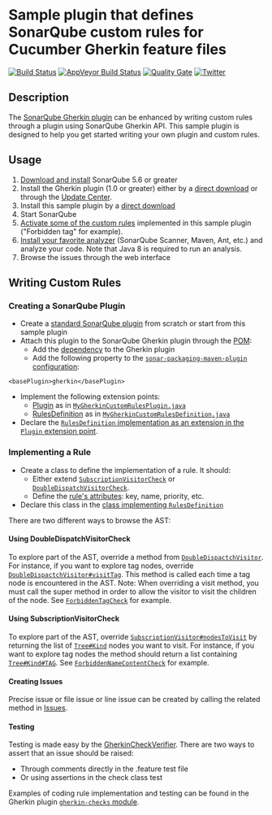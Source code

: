 Sample plugin that defines SonarQube custom rules for Cucumber Gherkin feature files
====================================================================================

[![Build Status](https://api.travis-ci.org/racodond/sonar-gherkin-custom-rules-plugin.svg?branch=master)](https://travis-ci.org/racodond/sonar-gherkin-custom-rules-plugin)
[![AppVeyor Build Status](https://ci.appveyor.com/api/projects/status/cwah7epa41uqc9we/branch/master?svg=true)](https://ci.appveyor.com/project/racodond/sonar-gherkin-custom-rules-plugin/branch/master)
[![Quality Gate](https://sonarqube.com/api/badges/gate?key=com.racodond.plugin.gherkin:sonar-gherkin-custom-rules-plugin)](https://sonarqube.com/overview?id=com.racodond.sonarqube.plugin.gherkin%3Asonar-gherkin-custom-rules-plugin)
[![Twitter](https://img.shields.io/badge/Twitter-@racodond-blue.svg)](https://twitter.com/racodond)


## Description
The [SonarQube Gherkin plugin](https://github.com/racodond/sonar-gherkin-plugin) can be enhanced by writing custom rules through a plugin using SonarQube Gherkin API.
This sample plugin is designed to help you get started writing your own plugin and custom rules.

## Usage
1. [Download and install](http://docs.sonarqube.org/display/SONAR/Setup+and+Upgrade) SonarQube 5.6 or greater
1. Install the Gherkin plugin (1.0 or greater) either by a [direct download](https://github.com/racodond/sonar-gherkin-plugin/releases) or through the [Update Center](http://docs.sonarqube.org/display/SONAR/Update+Center).
1. Install this sample plugin by a [direct download](https://github.com/racodond/sonar-gherkin-custom-rules-plugin/releases)
1. Start SonarQube
1. [Activate some of the custom rules](http://docs.sonarqube.org/display/SONAR/Configuring+Rules) implemented in this sample plugin ("Forbidden tag" for example).
1. [Install your favorite analyzer](http://docs.sonarqube.org/display/SONAR/Analyzing+Source+Code#AnalyzingSourceCode-RunningAnalysis) (SonarQube Scanner, Maven, Ant, etc.) and analyze your code. Note that Java 8 is required to run an analysis.
1. Browse the issues through the web interface 

## Writing Custom Rules

### Creating a SonarQube Plugin
* Create a [standard SonarQube plugin](http://docs.sonarqube.org/display/DEV/Build+Plugin) from scratch or start from this sample plugin
* Attach this plugin to the SonarQube Gherkin plugin through the [POM](pom.xml):
  * Add the [dependency](pom.xml#L71) to the Gherkin plugin
  * Add the following property to the [`sonar-packaging-maven-plugin` configuration](pom.xml#L105):
 ```
 <basePlugin>gherkin</basePlugin>
 ```
* Implement the following extension points:
  * [Plugin](http://javadocs.sonarsource.org/latest/apidocs/index.html?org/sonar/api/Plugin.html) as in [`MyGherkinCustomRulesPlugin.java`](src/main/java/org/sonar/gherkin/MyGherkinCustomRulesPlugin.java)
  * [RulesDefinition](http://javadocs.sonarsource.org/latest/apidocs/index.html?org/sonar/api/server/rule/RulesDefinition.html) as in [`MyGherkinCustomRulesDefinition.java`](src/main/java/org/sonar/gherkin/MyGherkinCustomRulesDefinition.java)
* Declare the [`RulesDefinition` implementation as an extension in the `Plugin` extension point](src/main/java/org/sonar/gherkin/MyGherkinCustomRulesPlugin.java#L34).

### Implementing a Rule
* Create a class to define the implementation of a rule. It should:
  * Either extend [`SubscriptionVisitorCheck`](https://github.com/racodond/sonar-gherkin-plugin/blob/master/gherkin-frontend/src/main/java/org/sonar/plugins/gherkin/api/visitors/SubscriptionVisitorCheck.java) or [`DoubleDispatchVisitorCheck`](https://github.com/racodond/sonar-gherkin-plugin/blob/master/gherkin-frontend/src/main/java/org/sonar/plugins/gherkin/api/visitors/DoubleDispatchVisitorCheck.java).
  * Define the [rule's attributes](src/main/java/org/sonar/gherkin/checks/ForbiddenTagCheck.java#L32): key, name, priority, etc.
* Declare this class in the [class implementing `RulesDefinition`](src/main/java/org/sonar/gherkin/MyGherkinCustomRulesDefinition.java#L51)

There are two different ways to browse the AST:

#### Using DoubleDispatchVisitorCheck
To explore part of the AST, override a method from [`DoubleDispactchVisitor`](https://github.com/racodond/sonar-gherkin-plugin/blob/master/gherkin-frontend/src/main/java/org/sonar/plugins/gherkin/api/visitors/DoubleDispatchVisitor.java).
For instance, if you want to explore tag nodes, override [`DoubleDispactchVisitor#visitTag`](https://github.com/racodond/sonar-gherkin-plugin/blob/master/gherkin-frontend/src/main/java/org/sonar/plugins/gherkin/api/visitors/DoubleDispatchVisitor.java#L105). This method is called each time a tag node is encountered in the AST.
Note: When overriding a visit method, you must call the super method in order to allow the visitor to visit the children of the node.
See [`ForbiddenTagCheck`](src/main/java/org/sonar/gherkin/checks/ForbiddenTagCheck.java) for example.


#### Using SubscriptionVisitorCheck
To explore part of the AST, override [`SubscriptionVisitor#nodesToVisit`](https://github.com/racodond/sonar-gherkin-plugin/blob/master/gherkin-frontend/src/main/java/org/sonar/plugins/gherkin/api/visitors/SubscriptionVisitor.java#L35) by returning the list of [`Tree#Kind`](https://github.com/racodond/sonar-gherkin-plugin/blob/master/gherkin-frontend/src/main/java/org/sonar/plugins/gherkin/api/tree/Tree.java#L31) nodes you want to visit.
For instance, if you want to explore tag nodes the method should return a list containing [`Tree#Kind#TAG`](https://github.com/racodond/sonar-gherkin-plugin/blob/master/gherkin-frontend/src/main/java/org/sonar/plugins/gherkin/api/tree/Tree.java#L42).
See [`ForbiddenNameContentCheck`](src/main/java/org/sonar/gherkin/checks/ForbiddenNameContentCheck.java) for example.

#### Creating Issues
Precise issue or file issue or line issue can be created by calling the related method in [Issues](https://github.com/racodond/sonar-gherkin-plugin/blob/master/gherkin-frontend/src/main/java/org/sonar/gherkin/visitors/Issues.java).

#### Testing
Testing is made easy by the [GherkinCheckVerifier](https://github.com/racodond/sonar-gherkin-plugin/blob/master/gherkin-checks-testkit/src/main/java/org/sonar/gherkin/checks/verifier/GherkinCheckVerifier.java).
There are two ways to assert that an issue should be raised:
* Through comments directly in the .feature test file
* Or using assertions in the check class test

Examples of coding rule implementation and testing can be found in the Gherkin plugin [`gherkin-checks` module](https://github.com/racodond/sonar-gherkin-plugin/tree/master/gherkin-checks/src/main/java/org/sonar/gherkin/checks).
